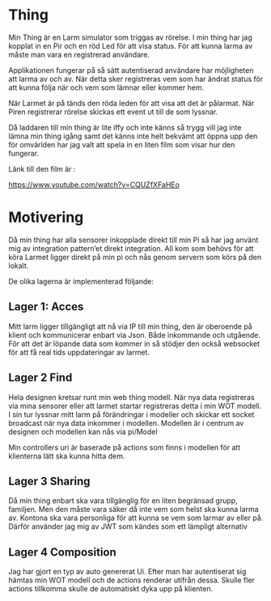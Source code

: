 # Thing

Min Thing är en Larm simulator som triggas av rörelse. I min thing har jag kopplat in en Pir och en röd Led för att visa status. För att kunna larma av måste man vara en registrerad användare.

Applikationen fungerar på så sätt autentiserad användare har möjligheten att larma av och av. När detta sker registreras vem som har ändrat status för att kunna följa när och vem som lämnar eller kommer hem.

När Larmet är på tänds den röda leden för att visa att det är pålarmat. När Piren registrerar rörelse skickas ett event ut till de som lyssnar.

Då laddaren till min thing är lite iffy och inte känns så trygg vill jag inte lämna min thing igång samt det känns inte helt bekvämt att öppna upp den för omvärlden har jag valt att spela in en liten film som visar hur den fungerar.

Länk till den film är :

https://www.youtube.com/watch?v=CQUZfXFaHEo



# Motivering

Då min thing har alla sensorer inkopplade direkt till min Pi så har jag använt mig av integration pattern’et direkt integration. All kom som behövs för att köra Larmet ligger direkt på min pi och nås genom servern som körs på den lokalt. 

De olika lagerna är implementerad följande:

## Lager 1: Acces

Mitt larm ligger tillgängligt att nå via IP till min thing, den är oberoende på klient och kommunicerar enbart via Json. Både inkommande och utgående. 
För att det är löpande data som kommer in så stödjer den också websocket för att få real tids uppdateringar av larmet.

## Lager 2 Find

Hela designen kretsar runt min web thing modell.  När nya data registreras via mina sensorer eller att larmet startar registreras detta i min WOT modell. I sin tur lyssnar mitt larm på förändringar i modeller och skickar ett socket broadcast när nya data inkommer i modellen. Modellen är i centrum av designen och modellen kan nås via pi/Model

Min controllers uri är baserade på actions som finns i modellen för att klienterna lätt ska kunna hitta dem.

## Lager 3 Sharing

Då min thing enbart ska vara tillgänglig för en liten begränsad grupp, familjen. Men den måste vara säker då inte vem som helst ska kunna larma av. Kontona ska vara personliga för att kunna se vem som larmar av eller på. Därför använder jag mig av JWT som kändes som ett lämpligt alternativ

## Lager 4 Composition

Jag har gjort en typ av auto genererat Ui. Efter man har autentiserat sig hämtas min WOT modell och de actions renderar utifrån dessa. Skulle fler actions tillkomma skulle de automatiskt dyka upp på klienten.

